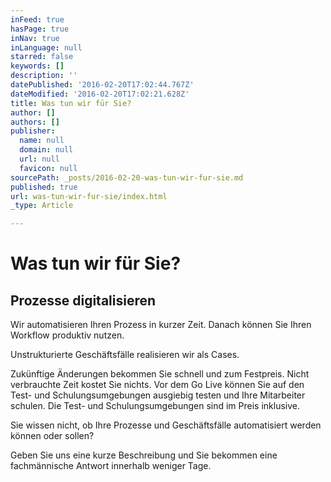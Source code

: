 ```yaml
---
inFeed: true
hasPage: true
inNav: true
inLanguage: null
starred: false
keywords: []
description: ''
datePublished: '2016-02-20T17:02:44.767Z'
dateModified: '2016-02-20T17:02:21.628Z'
title: Was tun wir für Sie?
author: []
authors: []
publisher:
  name: null
  domain: null
  url: null
  favicon: null
sourcePath: _posts/2016-02-20-was-tun-wir-fur-sie.md
published: true
url: was-tun-wir-fur-sie/index.html
_type: Article

---
```

# Was tun wir für Sie?

## Prozesse digitalisieren

Wir automatisieren Ihren Prozess in kurzer Zeit. Danach können Sie Ihren Workflow produktiv nutzen.

Unstrukturierte Geschäftsfälle realisieren wir als Cases.

Zukünftige Änderungen bekommen Sie schnell und zum Festpreis. Nicht verbrauchte Zeit kostet Sie nichts. Vor dem Go Live können Sie auf den Test- und Schulungsumgebungen ausgiebig testen und Ihre Mitarbeiter schulen. Die Test- und Schulungsumgebungen sind im Preis inklusive.

Sie wissen nicht, ob Ihre Prozesse und Geschäftsfälle automatisiert werden können oder sollen? 

Geben Sie uns eine kurze Beschreibung und Sie bekommen eine fachmännische Antwort innerhalb weniger Tage.